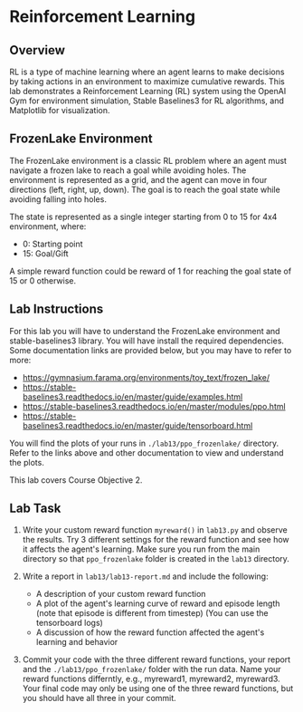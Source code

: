 # Reinforcement Learning

## Overview

RL is a type of machine learning where an agent learns to make decisions by taking actions in an environment to maximize cumulative rewards. This lab demonstrates a Reinforcement Learning (RL) system using the OpenAI Gym for environment simulation, Stable Baselines3 for RL algorithms, and Matplotlib for visualization. 

## FrozenLake Environment

The FrozenLake environment is a classic RL problem where an agent must navigate a frozen lake to reach a goal while avoiding holes. The environment is represented as a grid, and the agent can move in four directions (left, right, up, down). The goal is to reach the goal state while avoiding falling into holes.

The state is represented as a single integer starting from 0 to 15 for 4x4 environment, where:
- 0: Starting point
- 15: Goal/Gift 

A simple reward function could be reward of 1 for reaching the goal state of 15 or 0 otherwise.

## Lab Instructions

For this lab you will have to understand the FrozenLake environment and stable-baselines3 library. You will have install the required dependencies. Some documentation links are provided below, but you may have to refer to more:

- https://gymnasium.farama.org/environments/toy_text/frozen_lake/
- https://stable-baselines3.readthedocs.io/en/master/guide/examples.html
- https://stable-baselines3.readthedocs.io/en/master/modules/ppo.html
- https://stable-baselines3.readthedocs.io/en/master/guide/tensorboard.html

You will find the plots of your runs in `./lab13/ppo_frozenlake/` directory. Refer to the links above  and other documentation to view and understand the plots. 

This lab covers Course Objective 2. 

## Lab Task

1. Write your custom reward function `myreward()` in `lab13.py` and observe the results. Try 3 different settings for the reward function and see how it affects the agent's learning. Make sure you run from the main directory so that `ppo_frozenlake` folder is created in the `lab13` directory.

2. Write a report in `lab13/lab13-report.md` and include the following:
   - A description of your custom reward function
   - A plot of the agent's learning curve of reward and episode length (note that episode is different from timestep) (You can use the tensorboard logs)
   - A discussion of how the reward function affected the agent's learning and behavior

3. Commit your code with the three different reward functions, your report and the `./lab13/ppo_frozenlake/` folder with the run data. Name your reward functions differntly, e.g., myreward1, myreward2, myreward3. Your final code may only be using one of the three reward functions, but you should have all three in your commit.
